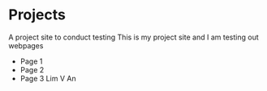 # Projects
A project site to conduct testing
This is my project site and I am testing out webpages
- Page 1
- Page 2
- Page 3 
Lim V An
